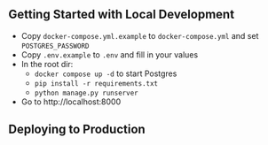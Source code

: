 ## Getting Started with Local Development
* Copy `docker-compose.yml.example` to `docker-compose.yml` and set `POSTGRES_PASSWORD`
* Copy `.env.example` to `.env` and fill in your values
* In the root dir:
  * `docker compose up -d` to start Postgres
  * `pip install -r requirements.txt`
  * `python manage.py runserver`
* Go to http://localhost:8000

## Deploying to Production
